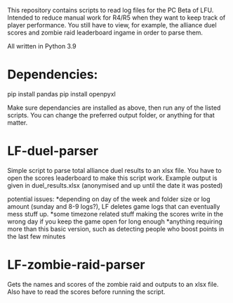 This repository contains scripts to read log files for the PC Beta of LFU. Intended to reduce manual work for R4/R5 when they want to keep track of player performance.
You still have to view, for example, the alliance duel scores and zombie raid leaderboard ingame in order to parse them.

All written in Python 3.9

# Dependencies:
pip install pandas
pip install openpyxl

Make sure dependancies are installed as above, then run any of the listed scripts.
You can change the preferred output folder, or anything for that matter.

# LF-duel-parser
Simple script to parse total alliance duel results to an xlsx file.
You have to open the scores leaderboard to make this script work.
Example output is given in duel_results.xlsx (anonymised and up until the date it was posted)

potential issues:
*depending on day of the week and folder size or log amount (sunday and 8-9 logs?), LF deletes game logs that can eventually mess stuff up.
*some timezone related stuff making the scores write in the wrong day if you keep the game open for long enough
*anything requiring more than this basic version, such as detecting people who boost points in the last few minutes

# LF-zombie-raid-parser
Gets the names and scores of the zombie raid and outputs to an xlsx file.
Also have to read the scores before running the script.
